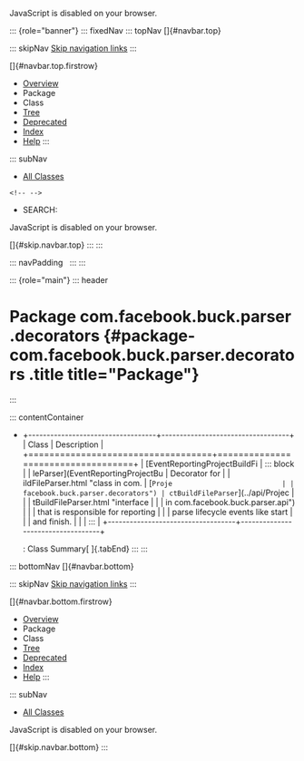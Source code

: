 <div>

JavaScript is disabled on your browser.

</div>

::: {role="banner"}
::: fixedNav
::: topNav
[]{#navbar.top}

::: skipNav
[Skip navigation links](#skip.navbar.top "Skip navigation links")
:::

[]{#navbar.top.firstrow}

-   [Overview](../../../../../index.html)
-   Package
-   Class
-   [Tree](package-tree.html)
-   [Deprecated](../../../../../deprecated-list.html)
-   [Index](../../../../../index-all.html)
-   [Help](../../../../../help-doc.html)
:::

::: subNav
-   [All Classes](../../../../../allclasses.html)

```{=html}
<!-- -->
```
-   SEARCH:

<div>

<div>

JavaScript is disabled on your browser.

</div>

</div>

[]{#skip.navbar.top}
:::
:::

::: navPadding
 
:::
:::

::: {role="main"}
::: header
# Package com.facebook.buck.parser.decorators {#package-com.facebook.buck.parser.decorators .title title="Package"}
:::

::: contentContainer
-   +-----------------------------------+-----------------------------------+
    | Class                             | Description                       |
    +===================================+===================================+
    | [EventReportingProjectBuildFi     | ::: block                         |
    | leParser](EventReportingProjectBu | Decorator for                     |
    | ildFileParser.html "class in com. | [`Proje                           |
    | facebook.buck.parser.decorators") | ctBuildFileParser`](../api/Projec |
    |                                   | tBuildFileParser.html "interface  |
    |                                   | in com.facebook.buck.parser.api") |
    |                                   | that is responsible for reporting |
    |                                   | parse lifecycle events like start |
    |                                   | and finish.                       |
    |                                   | :::                               |
    +-----------------------------------+-----------------------------------+

    : Class Summary[ ]{.tabEnd}
:::
:::

::: bottomNav
[]{#navbar.bottom}

::: skipNav
[Skip navigation links](#skip.navbar.bottom "Skip navigation links")
:::

[]{#navbar.bottom.firstrow}

-   [Overview](../../../../../index.html)
-   Package
-   Class
-   [Tree](package-tree.html)
-   [Deprecated](../../../../../deprecated-list.html)
-   [Index](../../../../../index-all.html)
-   [Help](../../../../../help-doc.html)
:::

::: subNav
-   [All Classes](../../../../../allclasses.html)

<div>

<div>

JavaScript is disabled on your browser.

</div>

</div>

[]{#skip.navbar.bottom}
:::
